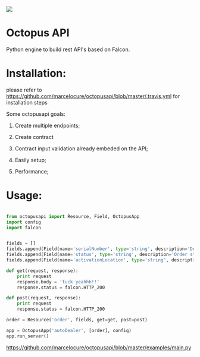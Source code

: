 <img src="https://travis-ci.org/marcelocure/octopusapi.svg"/>

# Octopus API
Python engine to build rest API's based on Falcon.

# Installation:

please refer to https://github.com/marcelocure/octopusapi/blob/master/.travis.yml for installation steps

Some octopusapi goals:

1) Create multiple endpoints;

2) Create contract

3) Contract input validation already embeded on the API;

4) Easily setup;

5) Performance;

# Usage: 

```python

from octopusapi import Resource, Field, OctopusApp
import config
import falcon


fields = []
fields.append(Field(name='serialNumber', type='string', description='Device serial number'))
fields.append(Field(name='status', type='string', description='Order status', valid_values=['processing', 'error', 'completed']))
fields.append(Field(name='activationLocation', type='string', description='Activation Location'))

def get(request, response):
	print request
	response.body = 'fuck yeahhh!!'
	response.status = falcon.HTTP_200

def post(request, response):
	print request
	response.status = falcon.HTTP_200

order = Resource('order', fields, get=get, post=post)

app = OctopusApp('autoDealer', [order], config)
app.run_server()
```

https://github.com/marcelocure/octopusapi/blob/master/examples/main.py
